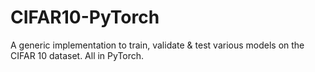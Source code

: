 # CIFAR10-PyTorch
A generic implementation to train, validate &amp; test various models on the CIFAR 10 dataset. All in PyTorch.
